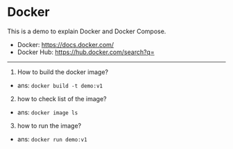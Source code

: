 # Docker
 This is a demo to explain Docker and Docker Compose.

* Docker: https://docs.docker.com/
* Docker Hub: https://hub.docker.com/search?q=

---
1. How to build the docker image? 
* ans:  `docker build -t demo:v1 `

2. how to check list of the image?
* ans: `docker image ls`

3. how to run the image?
* ans: `docker run demo:v1`